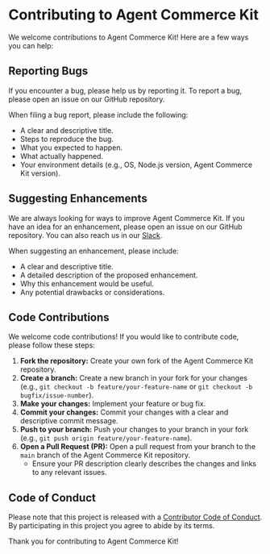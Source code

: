 # Contributing to Agent Commerce Kit

We welcome contributions to Agent Commerce Kit! Here are a few ways you can help:

## Reporting Bugs

If you encounter a bug, please help us by reporting it. To report a bug, please open an issue on our GitHub repository.

When filing a bug report, please include the following:

- A clear and descriptive title.
- Steps to reproduce the bug.
- What you expected to happen.
- What actually happened.
- Your environment details (e.g., OS, Node.js version, Agent Commerce Kit version).

## Suggesting Enhancements

We are always looking for ways to improve Agent Commerce Kit. If you have an idea for an enhancement, please open an issue on our GitHub repository. You can also reach us in our [Slack](https://join.slack.com/t/catenalabscommunity/shared_invite/zt-35o31b0r8-RvnEPFaGHqYIkFs6k5QjTA).

When suggesting an enhancement, please include:

- A clear and descriptive title.
- A detailed description of the proposed enhancement.
- Why this enhancement would be useful.
- Any potential drawbacks or considerations.

## Code Contributions

We welcome code contributions! If you would like to contribute code, please follow these steps:

1. **Fork the repository:** Create your own fork of the Agent Commerce Kit repository.
2. **Create a branch:** Create a new branch in your fork for your changes (e.g., `git checkout -b feature/your-feature-name` or `git checkout -b bugfix/issue-number`).
3. **Make your changes:** Implement your feature or bug fix.
4. **Commit your changes:** Commit your changes with a clear and descriptive commit message.
5. **Push to your branch:** Push your changes to your branch in your fork (e.g., `git push origin feature/your-feature-name`).
6. **Open a Pull Request (PR):** Open a pull request from your branch to the `main` branch of the Agent Commerce Kit repository.
   - Ensure your PR description clearly describes the changes and links to any relevant issues.

## Code of Conduct

Please note that this project is released with a [Contributor Code of Conduct](./CODE_OF_CONDUCT.md). By participating in this project you agree to abide by its terms.

Thank you for contributing to Agent Commerce Kit!
